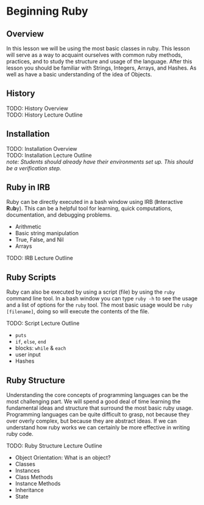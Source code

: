 # Beginning Ruby

## Overview
In this lesson we will be using the most basic classes in ruby. This lesson will serve as a way to acquaint ourselves with common ruby methods, practices, and to study the structure and usage of the language. After this lesson you should be familiar with Strings, Integers, Arrays, and Hashes. As well as have a basic understanding of the idea of Objects.

## History
TODO: History Overview  
TODO: History Lecture Outline

## Installation
TODO: Installation Overview  
TODO: Installation Lecture Outline  
*note: Students should already have their environments set up. This should be a verification step.*

## Ruby in IRB
Ruby can be directly executed in a bash window using IRB (**I**nteractive **R**u**b**y). This can be a helpful tool for learning, quick computations, documentation, and debugging problems. 

- Arithmetic
- Basic string manipulation
- True, False, and Nil
- Arrays

TODO: IRB Lecture Outline

## Ruby Scripts
Ruby can also be executed by using a script (file) by using the `ruby` command line tool. In a bash window you can type `ruby -h` to see the usage and a list of options for the `ruby` tool. The most basic usage would be `ruby [filename]`, doing so will execute the contents of the file.

TODO: Script Lecture Outline  

- `puts`
- `if`, `else`, `end`
- blocks: `while` & `each`
- user input
- Hashes

## Ruby Structure
Understanding the core concepts of programming languages can be the most challenging part. We will spend a good deal of time learning the fundamental ideas and structure that surround the most basic ruby usage. Programming languages can be quite difficult to grasp, not because they over overly complex, but because they are abstract ideas. If we can understand how ruby works we can certainly be more effective in writing ruby code. 

TODO: Ruby Structure Lecture Outline  

- Object Orientation: What is an object?
- Classes
- Instances
- Class Methods
- Instance Methods
- Inheritance
- State
